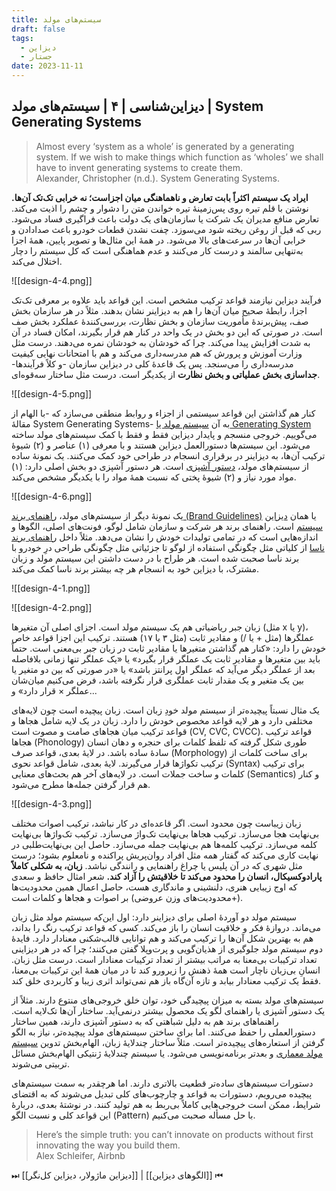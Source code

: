 ```yaml
---
title: سیستم‌های مولد
draft: false
tags:
  - دیزاین
  - جستار
date: 2023-11-11
---
```

## دیزاین‌شناسی | ۴ | سیستم‌های مولد | System Generating Systems


<blockquote class="english-blockquote">Almost every ‘system as a whole’ is generated by a generating system. If we wish to make things which function as ‘wholes’ we shall have to invent generating systems to create them.<footer class="english-footer">Alexander, Christopher (n.d.). System Generating Systems.</footer></blockquote>


**ایراد یک سیستم اکثراً بابت تعارض و ناهماهنگی میان اجزاست؛ نه خرابی تک‌تک آن‌ها.** نوشتن با قلم تیره روی پس‌زمینهٔ تیره خواندن متن را دشوار و چشم را اذیت می‌کند. تعارض منافع مدیران یک شرکت یا سازمان‌های یک دولت باعث فراگیری فساد می‌شود. ربی که قبل از روغن ریخته شود می‌سوزد. چفت نشدن قطعات خودرو باعث صدادادن و خرابی آن‌ها در سرعت‌های بالا می‌شود. در همهٔ این مثال‌ها و تصویر پایین، همهٔ اجزا به‌تنهایی سالمند و درست کار می‌کنند و عدم هماهنگی است که کل سیستم را دچار اختلال می‌کند.

![[design-4-4.png]]

فرآیند دیزاین نیازمند قواعد ترکیب مشخص است. این قواعد باید علاوه بر معرفی تک‌تک اجزا، رابطهٔ صحیح میان آن‌ها را هم به دیزاینر نشان بدهند. مثلاً در هر سازمان بخش صف، پیش‌برندهٔ مأموریت سازمان و بخش نظارت، بررسی‌کنندهٔ عملکرد بخش صف است. در صورتی که این دو بخش در یک واحد در کنار هم قرار بگیرند، امکان فساد در آن به شدت افزایش پیدا می‌کند. چرا که خودشان به خودشان نمره می‌دهند. درست مثل وزارت آموزش و پرورش که هم مدرسه‌داری می‌کند و هم با امتحانات نهایی کیفیت مدرسه‌داری را می‌سنجد. پس یک قاعدهٔ کلی در دیزاین سازمان -و کلاً فرآیندها- **جداسازی بخش عملیاتی و بخش نظارت** از یکدیگر است. درست مثل ساختار سه‌قوه‌ای.

![[design-4-5.png]]

کنار هم گذاشتن این قواعد سیستمی از اجزاء و روابط منطقی می‌سازد که -با الهام از مقالهٔ System Generating Systems- به آن [سیستم مولد یا Generating System](https://patterns.architexturez.net/doc/az-cf-173046) می‌گوییم. خروجی منسجم و پایدار دیزاین فقط و فقط با کمک سیستم‌های مولد ساخته می‌شود. این سیستم‌ها دستورالعمل دیزاین هستند و با معرفی (۱) عناصر و (۲) شیوهٔ ترکیب آن‌ها، به دیزاینر در برقراری انسجام در طراحی خود کمک می‌کنند. یک نمونهٔ ساده از سیستم‌های مولد، [دستور آشپزی](https://cooklang.org/blog/full-recipe-graph.png) است. هر دستور آشپزی دو بخش اصلی دارد: (۱) مواد مورد نیاز و (۲) شیوهٔ پختی که نسبت همهٔ مواد را با یکدیگر مشخص می‌کند. 

![[design-4-6.png]]
 
یک نمونهٔ دیگر از سیستم‌های مولد، [راهنمای برند (Brand Guidelines)](https://brandingstyleguides.com/) یا همان [دیزاین سیستم](https://www.uxpin.com/studio/blog/design-systems-vs-pattern-libraries-vs-style-guides-whats-difference/) است. راهنمای برند هر شرکت و سازمان شامل لوگو، فونت‌های اصلی، الگوها و اندازه‌هایی است که در تمامی تولیدات خودش را نشان می‌دهد. مثلاً داخل [راهنمای برند ناسا](https://www.nasa.gov/nasa-brand-center/brand-guidelines/) از کلیاتی مثل چگونگی استفاده از لوگو تا جزئیاتی مثل چگونگی طراحی درِ خودرو با برند ناسا صحبت شده است. هر طراح با در دست داشتن این سیستم مولد و زبان مشترک، با دیزاین خود به انسجام هر چه بیشتر برند ناسا کمک می‌کند. 

![[design-4-1.png]]


![[design-4-2.png]]

زبان جبر ریاضیاتی هم یک سیستم مولد است. اجزای اصلی آن متغیرها (مثل x یا y)، عملگرها (مثل + یا /) و مقادیر ثابت (مثل ۳ یا ۱۷) هستند. ترکیب این اجزا قواعد خاص خودش را دارد: «کنار هم گذاشتن متغیرها یا مقادیر ثابت در زبان جبر بی‌معنی است. حتماً باید بین متغیرها و مقادیر ثابت یک عملگر قرار بگیرد» یا «یک عملگر تنها زمانی بلافاصله بعد از عملگر دیگر می‌آید که عملگر اول پرانتز باشد» یا «در صورتی که بین دو متغیر یا بین یک متغیر و یک مقدار ثابت عملگری قرار نگرفته باشد، فرض می‌کنیم میان‌شان عملگر × قرار دارد» و...

یک مثال نسبتاً پیچیده‌تر از سیستم مولد خودِ زبان است. زبان پیچیده است چون لایه‌های مختلفی دارد و هر لایه قواعد مخصوص خودش را دارد. زبان در یک لایه شامل هجاها و قواعد ترکیب میان هجاهای صامت و مصوت است (CV, CVC, CVCC). قواعد ترکیب هجاها (Phonology) طوری شکل گرفته که تلفظ کلمات برای حنجره و دهان انسان سادهٔ ساده باشد. در لایهٔ بعدی، قواعد صرف (Morphology) برای ساخت کلمات از ترکیب تکواژها قرار می‌گیرند. لایهٔ بعدی، شامل قواعد نحوی (Syntax) برای ترکیب کلمات و ساخت جملات است. در لایه‌های آخر هم بحث‌های معنایی (Semantics) و کنار هم قرار گرفتن جمله‌ها مطرح می‌شود.

![[design-4-3.png]]


زبان زیباست چون محدود است. اگر قاعده‌ای در کار نباشد، ترکیب اصوات مختلف بی‌نهایت هجا می‌سازد. ترکیب هجاها بی‌نهایت تک‌واژ می‌سازد. ترکیب تک‌واژها بی‌نهایت کلمه می‌سازد. ترکیب کلمه‌ها هم بی‌نهایت جمله می‌سازد. حاصل این بی‌نهایت‌طلبی در نهایت کاری می‌کند که گفتار همه مثل افراد روان‌پریش پراکنده و نامعلوم بشود؛ درست مثل شهری که در آن پلیس یا چراغ راهنمایی و رانندگی نباشد. **زبان، به شکلی کاملاً پارادوکسیکال، انسان را محدود می‌کند تا خلاقیتش را آزاد کند.** شعر امثال حافظ و سعدی که اوج زیبایی هنری، دلنشینی و ماندگاری هست، حاصل اعمال همین محدودیت‌ها (+محدودیت‌های وزن عروضی) بر اصوات و هجاها و کلمات است.

سیستم مولد دو آوردهٔ اصلی برای دیزاینر دارد: اول این‌که سیستم مولد مثل زبان می‌ماند. دروازهٔ فکر و خلاقیت انسان را باز می‌کند. کسی که قواعد ترکیب رنگ را بداند، هم به بهترین شکل آن‌ها را ترکیب می‌کند و هم توانایی قالب‌شکنی معنادار دارد. فایدهٔ دوم سیستم مولد جلوگیری از هذیان‌گویی و پرت‌وپلا گفتن می‌کنند؛ چرا که در هر دیزاینی تعداد ترکیبات بی‌معنا به مراتب بیشتر از تعداد ترکیبات معنادار است. درست مثل زبان. انسانِ بی‌زبان ناچار است همهٔ ذهنش را زیرورو کند تا در میان همهٔ این ترکیبات بی‌معنا، فقط یک ترکیب معنادار بیابد و تازه آن‌گاه باز هم نمی‌تواند اثری زیبا و کاربردی خلق کند.

سیستم‌های مولد بسته به میزان پیچیدگی خود، توان خلق خروجی‌های منتوع دارند. مثلاً از یک دستور آشپزی یا راهنمای لگو یک محصول بیشتر درنمی‌آید. ساختار آن‌ها تک‌لایه است. راهنماهای برند هم به دلیل شباهتی که به دستور آشپزی دارند، همین ساختار دستورالعملی را حفظ می‌کنند. اما برای ساختن سیستم‌های مولد پیچیده‌تر، نیاز به الگو گرفتن از استعاره‌های پیچیده‌تر است. مثلاً ساختار چندلایهٔ زبان، الهام‌بخش تدوین [سیستم مولد معماری](https://www.amazon.de/Pattern-Language-Buildings-Construction-Environmental/dp/0195019199) و بعدتر برنامه‌نویسی می‌شود. یا سیستم چندلایهٔ ژنتیکی الهام‌بخش مسائل تربیتی می‌شوند.

دستورات سیستم‌های ساده‌تر قطعیت بالاتری دارند. اما هرچقدر به سمت سیستم‌های پیچیده می‌رویم، دستورات به قواعد و چارچوب‌های کلی تبدیل می‌شوند که به اقتضای شرایط، ممکن است خروجی‌هایی کاملاً بی‌ربط به هم تولید کنند. در نوشتهٔ بعدی، دربارهٔ این قواعد کلی و نسبت الگو (Pattern) با حل مسأله صحبت می‌کنیم. 

<blockquote class="english-blockquote">Here’s the simple truth: you can’t innovate on products without first innovating the way you build them.<footer class="english-footer">Alex Schleifer, Airbnb</footer></blockquote>


⏭ [[دیزاین ماژولار، دیزاین کل‌نگر]] | [[الگوهای دیزاین]] ⏮